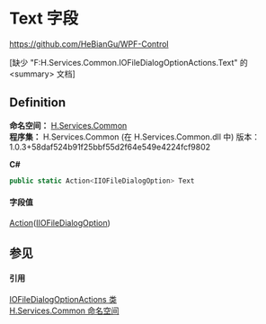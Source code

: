 # Text 字段
https://github.com/HeBianGu/WPF-Control

\[缺少 "F:H.Services.Common.IOFileDialogOptionActions.Text" 的 &lt;summary&gt; 文档\]



## Definition
**命名空间：** <a href="b9cdd84f-6623-a51a-f53b-465103ced202">H.Services.Common</a>  
**程序集：** H.Services.Common (在 H.Services.Common.dll 中) 版本：1.0.3+58daf524b91f25bbf55d2f64e549e4224fcf9802

**C#**
``` C#
public static Action<IIOFileDialogOption> Text
```



#### 字段值
<a href="https://learn.microsoft.com/dotnet/api/system.action-1" target="_blank" rel="noopener noreferrer">Action</a>(<a href="dbba0ef6-7464-9818-c02e-72d0ea3a9446">IIOFileDialogOption</a>)

## 参见


#### 引用
<a href="f5a98d61-f7ec-1c1a-285f-c23079ddb6df">IOFileDialogOptionActions 类</a>  
<a href="b9cdd84f-6623-a51a-f53b-465103ced202">H.Services.Common 命名空间</a>  
